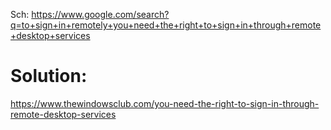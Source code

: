 Sch:
https://www.google.com/search?q=to+sign+in+remotely+you+need+the+right+to+sign+in+through+remote+desktop+services

# Solution:
https://www.thewindowsclub.com/you-need-the-right-to-sign-in-through-remote-desktop-services
